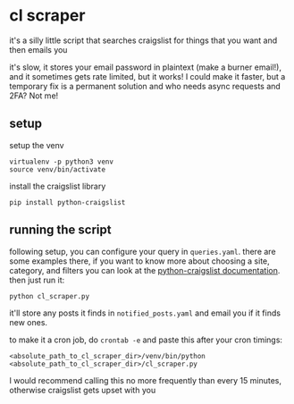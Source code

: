 # cl scraper
it's a silly little script that searches craigslist for things that you want and then emails you

it's slow, it stores your email password in plaintext (make a burner email!), and it sometimes gets rate limited, but it works! I could make it faster, but a temporary fix is a permanent solution and who needs async requests and 2FA? Not me!

## setup
setup the venv
```
virtualenv -p python3 venv
source venv/bin/activate
```
install the craigslist library
```
pip install python-craigslist
```
## running the script
following setup, you can configure your query in `queries.yaml`. there are some examples there, if you want to know more about choosing a site, category, and filters you can look at the [python-craigslist documentation](https://pypi.org/project/python-craigslist/). then just run it:
```
python cl_scraper.py
```
it'll store any posts it finds in `notified_posts.yaml` and email you if it finds new ones. 

to make it a cron job, do `crontab -e` and paste this after your cron timings:
```
<absolute_path_to_cl_scraper_dir>/venv/bin/python <absolute_path_to_cl_scraper_dir>/cl_scraper.py
```
I would recommend calling this no more frequently than every 15 minutes, otherwise craigslist gets upset with you

